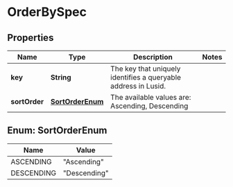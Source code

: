 

# OrderBySpec


## Properties

| Name | Type | Description | Notes |
|------------ | ------------- | ------------- | -------------|
|**key** | **String** | The key that uniquely identifies a queryable address in Lusid. |  |
|**sortOrder** | [**SortOrderEnum**](#SortOrderEnum) | The available values are: Ascending, Descending |  |



## Enum: SortOrderEnum

| Name | Value |
|---- | -----|
| ASCENDING | &quot;Ascending&quot; |
| DESCENDING | &quot;Descending&quot; |



